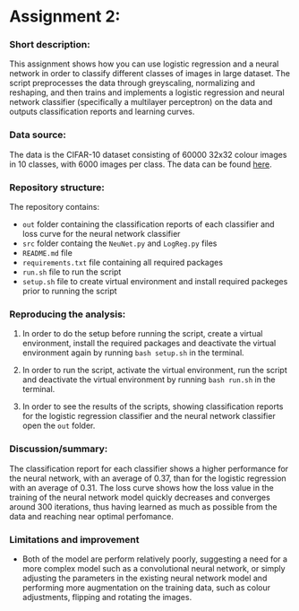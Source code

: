 # Assignment 2:
### Short description:
This assignment shows how you can use logistic regression and a neural network in order to classify different classes of images in large dataset. The script preprocesses the data through greyscaling, normalizing and reshaping, and then trains and implements a logistic regression and neural network classifier (specifically a multilayer perceptron) on the data and outputs classification reports and learning curves.

### Data source:
The data is the CIFAR-10 dataset consisting of 60000 32x32 colour images in 10 classes, with 6000 images per class. The data can be found [here](https://www.cs.toronto.edu/~kriz/cifar.html).

### Repository structure:
The repository contains:

- `out` folder containing the classification reports of each classifier and loss curve for the neural network classifier
- `src` folder containg the `NeuNet.py` and `LogReg.py` files
- `README.md` file
- `requirements.txt` file containing all required packages 
- `run.sh` file to run the script
- `setup.sh` file to create virtual environment and install required packeges prior to running the script

### Reproducing the analysis:

1. In order to do the setup before running the script, create a virtual environment, install the required packages and deactivate the virtual environment again by running `bash setup.sh` in the terminal.

2. In order to run the script, activate the virtual environment, run the script and deactivate the virtual environment by running `bash run.sh` in the terminal.

3. In order to see the results of the scripts, showing classification reports for the logistic regression classifier and the neural network classifier open the `out` folder.

### Discussion/summary:
The classification report for each classifier shows a higher performance for the neural network, with an average of 0.37, than for the logistic regression with an average of 0.31. The loss curve shows how the loss value in the training of the neural network model quickly decreases and converges around 300 iterations, thus having learned as much as possible from the data and reaching near optimal perfomance.

### Limitations and improvement
- Both of the model are perform relatively poorly, suggesting a need for a more complex model such as a convolutional neural network, or simply adjusting the parameters in the existing neural network model and performing more augmentation on the training data, such as colour adjustments, flipping and rotating the images. 